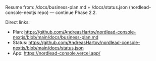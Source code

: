 Resume from: /docs/business-plan.md + /docs/status.json (nordlead-console-nextjs repo) — continue Phase 2.2.

Direct links:
- Plan: https://github.com/AndreasHartov/nordlead-console-nextjs/blob/main/docs/business-plan.md
- Status: https://github.com/AndreasHartov/nordlead-console-nextjs/blob/main/docs/status.json
- App: https://nordlead-console.vercel.app/

